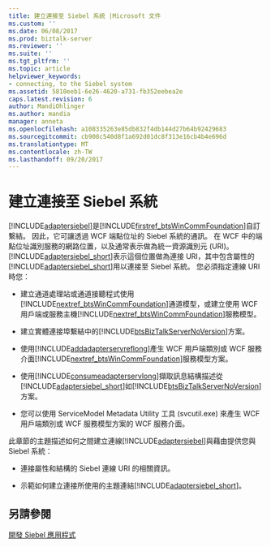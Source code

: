 ```yaml
---
title: 建立連接至 Siebel 系統 |Microsoft 文件
ms.custom: ''
ms.date: 06/08/2017
ms.prod: biztalk-server
ms.reviewer: ''
ms.suite: ''
ms.tgt_pltfrm: ''
ms.topic: article
helpviewer_keywords:
- connecting, to the Siebel system
ms.assetid: 5810eeb1-6e26-4620-a731-fb352eebea2e
caps.latest.revision: 6
author: MandiOhlinger
ms.author: mandia
manager: anneta
ms.openlocfilehash: a108335263e85db832f4db144d27b64b92429683
ms.sourcegitcommit: cb908c540d8f1a692d01dc8f313e16cb4b4e696d
ms.translationtype: MT
ms.contentlocale: zh-TW
ms.lasthandoff: 09/20/2017
---
```

# <a name="create-a-connection-to-the-siebel-system"></a>建立連接至 Siebel 系統
[!INCLUDE[adaptersiebel](../../includes/adaptersiebel-md.md)]是[!INCLUDE[firstref_btsWinCommFoundation](../../includes/firstref-btswincommfoundation-md.md)]自訂繫結。 因此，它可讓透過 WCF 端點位址的 Siebel 系統的通訊。 在 WCF 中的端點位址識別服務的網路位置，以及通常表示做為統一資源識別元 (URI)。 [!INCLUDE[adaptersiebel_short](../../includes/adaptersiebel-short-md.md)]表示這個位置做為連接 URI，其中包含屬性的[!INCLUDE[adaptersiebel_short](../../includes/adaptersiebel-short-md.md)]用以連接至 Siebel 系統。 您必須指定連線 URI 時您：  
  
-   建立通道處理站或通道接聽程式使用[!INCLUDE[nextref_btsWinCommFoundation](../../includes/nextref-btswincommfoundation-md.md)]通道模型，或建立使用 WCF 用戶端或服務主機[!INCLUDE[nextref_btsWinCommFoundation](../../includes/nextref-btswincommfoundation-md.md)]服務模型。  
  
-   建立實體連接埠繫結中的[!INCLUDE[btsBizTalkServerNoVersion](../../includes/btsbiztalkservernoversion-md.md)]方案。  
  
-   使用[!INCLUDE[addadapterservreflong](../../includes/addadapterservreflong-md.md)]產生 WCF 用戶端類別或 WCF 服務介面[!INCLUDE[nextref_btsWinCommFoundation](../../includes/nextref-btswincommfoundation-md.md)]服務模型方案。  
  
-   使用[!INCLUDE[consumeadapterservlong](../../includes/consumeadapterservlong-md.md)]擷取訊息結構描述從[!INCLUDE[adaptersiebel_short](../../includes/adaptersiebel-short-md.md)]如[!INCLUDE[btsBizTalkServerNoVersion](../../includes/btsbiztalkservernoversion-md.md)]方案。  
  
-   您可以使用 ServiceModel Metadata Utility 工具 (svcutil.exe) 來產生 WCF 用戶端類別或 WCF 服務模型方案的 WCF 服務介面。  
  
 此章節的主題描述如何之間建立連線[!INCLUDE[adaptersiebel](../../includes/adaptersiebel-md.md)]與藉由提供您與 Siebel 系統：  
  
-   連接屬性和結構的 Siebel 連線 URI 的相關資訊。  
  
-   示範如何建立連接所使用的主題連結[!INCLUDE[adaptersiebel_short](../../includes/adaptersiebel-short-md.md)]。  
  

  
## <a name="see-also"></a>另請參閱  
[開發 Siebel 應用程式](../../adapters-and-accelerators/adapter-siebel/develop-your-siebel-applications.md)